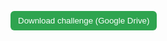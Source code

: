<p>
  <a href="https://drive.google.com/file/d/1LCMBzhhL8zPKVh2ApOnPynHISUBy7uNU/view?usp=sharing" target="_blank">
    <button style="background:#2ea44f;color:white;border:none;padding:8px 12px;border-radius:6px;cursor:pointer">Download challenge (Google Drive)</button>
  </a>
</p>
